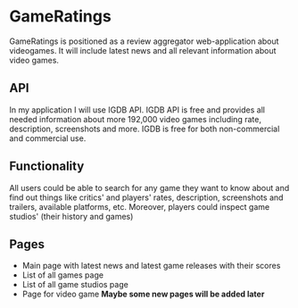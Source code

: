 # GameRatings

GameRatings is positioned as a review aggregator web-application about videogames. It will include latest news and all relevant information about video games.

## API

In my application I will use IGDB API. IGDB API is free and provides all needed information about more 192,000 video games including rate, description, screenshots and more. IGDB is free for both non-commercial and commercial use.

## Functionality

All users could be able to search for any game they want to know about and find out things like critics' and players' rates, description, screenshots and trailers, available platforms, etc. Moreover, players could inspect game studios' (their history and games)

## Pages 

- Main page with latest news and latest game releases with their scores
- List of all games page
- List of all game studios page
- Page for video game
**Maybe some new pages will be added later**

